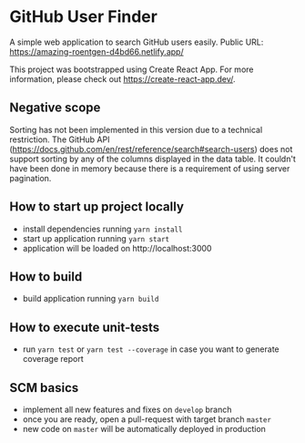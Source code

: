# GitHub User Finder
A simple web application to search GitHub users easily. Public URL: https://amazing-roentgen-d4bd66.netlify.app/

This project was bootstrapped using Create React App. For more information, please check out https://create-react-app.dev/.

## Negative scope
Sorting has not been implemented in this version due to a technical restriction. The GitHub API (https://docs.github.com/en/rest/reference/search#search-users) does not support sorting by any of the columns displayed in the data table. It couldn't have been done in memory because there is a requirement of using server pagination.

## How to start up project locally
- install dependencies running `yarn install`
- start up application running `yarn start`
- application will be loaded on http://localhost:3000

## How to build
- build application running `yarn build`

## How to execute unit-tests
- run `yarn test` or `yarn test --coverage` in case you want to generate coverage report

## SCM basics
- implement all new features and fixes on `develop` branch
- once you are ready, open a pull-request with target branch `master`
- new code on `master` will be automatically deployed in production
